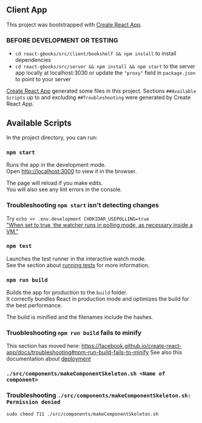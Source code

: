 ## Client App

This project was bootstrapped with [Create React App](https://github.com/facebook/create-react-app).

### BEFORE DEVELOPMENT OR TESTING
  * `cd react-gbooks/src/client/bookshelf && npm install` to install dependencies 
  * `cd react-gbooks/src/server && npm install && npm start` to the server app locally at localhost:3030 or update the `"proxy"` field in `package.json` to point to your server 

[Create React App](https://github.com/facebook/create-react-app) generated some files in this project.
Sections `##Available Scripts` up to and excluding `##Troubleshooting` were generated by Create React App.

## Available Scripts

In the project directory, you can run:

### `npm start`

Runs the app in the development mode.<br>
Open [http://localhost:3000](http://localhost:3000) to view it in the browser.

The page will reload if you make edits.<br>
You will also see any lint errors in the console.


### Troubleshooting `npm start` isn't detecting changes
Try `echo >> .env.development CHOKIDAR_USEPOLLING=true`  
["When set to true, the watcher runs in polling mode, as necessary inside a VM."](https://facebook.github.io/create-react-app/docs/advanced-configuration#CHOKIDAR_USEPOLLING)


### `npm test`

Launches the test runner in the interactive watch mode.<br>
See the section about [running tests](https://facebook.github.io/create-react-app/docs/running-tests) for more information.

### `npm run build`

Builds the app for production to the `build` folder.<br>
It correctly bundles React in production mode and optimizes the build for the best performance.

The build is minified and the filenames include the hashes.<br>

### Truobleshooting `npm run build` fails to minify

This section has moved here: https://facebook.github.io/create-react-app/docs/troubleshooting#npm-run-build-fails-to-minify
See also this documentation about [deployment](https://facebook.github.io/create-react-app/docs/deployment)

### `./src/components/makeComponentSkeleton.sh <Name of component>`   

### Troubleshooting `./src/components/makeComponentSkeleton.sh: Permission denied`
`sudo chmod 711 ./src/components/makeComponentSkeleton.sh`
